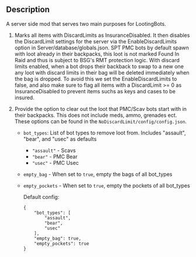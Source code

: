 ## Description ##
A server side mod that serves two main purposes for LootingBots. 

1. Marks all items with DiscardLimits as InsuranceDisabled. It then disables the DiscardLimit settings for the server via the EnableDiscardLimits option in Server/database/globals.json. SPT PMC bots by default spawn with loot already in their backpacks, this loot is not marked Found In Raid and thus is subject to BSG's RMT protection logic. With discard limits enabled, when a bot drops their backback to swap to a new one any loot with discard limits in their bag will be deleted immediately when the bag is dropped. To avoid this we set the EnableDiscardLimits to false, and also make sure to flag all items with a DiscardLimit >= 0 as InsuranceDisabled to prevent items suchs as keys and cases to be insured.

2. Provide the option to clear out the loot that PMC/Scav bots start with in their backpacks. This does not include meds, ammo, grenades ect. These options can be found in the `NoDiscardLimit/config/config.json`.
    - `bot_types`: List of bot types to remove loot from. Includes "assault", "bear", and "usec" as defaults
        - `"assault"` - Scavs
        - `"bear"` - PMC Bear
        - `"usec"` - PMC Usec
    - `empty_bag` - When set to `true`, empty the bags of all bot_types
    - `empty_pockets` - When set to `true`, empty the pockets of all bot_types

        Default config: 
        ```
        {
            "bot_types": [
                "assault",
                "bear",
                "usec"
            ],
            "empty_bag": true,
            "empty_pockets": true
        }
        ```